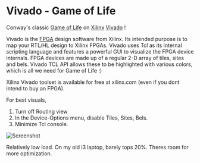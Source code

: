 # Vivado - Game of Life

Conway's classic [Game of Life](https://en.wikipedia.org/wiki/Conway's_Game_of_Life) on [Xilinx](www.xilinx.com) [Vivado](https://www.xilinx.com/products/design-tools/vivado.html) !

Vivado is the
[FPGA](https://en.wikipedia.org/wiki/Field-programmable_gate_array) design
software from Xilinx. Its intended purpose is to map your RTL/HL design to
Xilinx FPGAs. Vivado uses Tcl as its internal scripting language and features a
powerful GUI to visualize the FPGA device internals. FPGA devices are made up of a
regular 2-D array of tiles, sites and bels. Vivado TCL API allows these to be
highlighted with various colors, which is all we need for Game of Life :)

Xilinx Vivado toolset is available for free at xilinx.com (even
if you dont intend to buy an FPGA).

For best visuals,
1. Turn off Routing view
2. In the Device-Options menu, disable Tiles, Sites, Bels.
3. Minimize Tcl console. 

![Screenshot](../master/docs/VivadoLife_Large1.png)

Relatively low load. On my old i3 laptop, barely tops 20%. Theres room
for more optimization.

